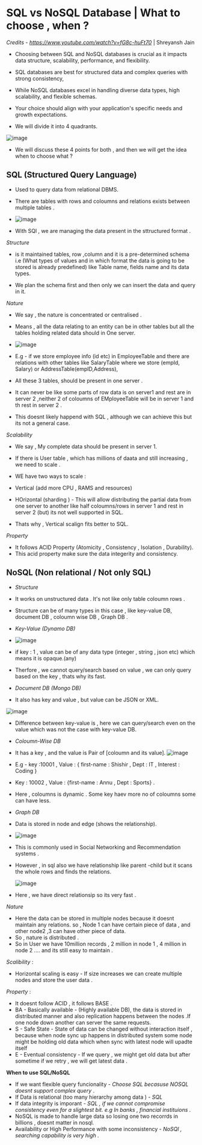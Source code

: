 <h1>SQL vs NoSQL Database |  What to choose , when ? </h1>

*Credits - https://www.youtube.com/watch?v=fG8c-huFt70* | Shreyansh Jain

- Choosing between SQL and NoSQL databases is crucial as it impacts data structure, scalability, performance, and flexibility.
- SQL databases are best for structured data and complex queries with strong consistency,
- While NoSQL databases excel in handling diverse data types, high scalability, and flexible schemas.
- Your choice should align with your application's specific needs and growth expectations.


- We will divide it into 4 quadrants.

![image](https://github.com/user-attachments/assets/c3c5d300-216c-4d13-910a-eb74c10aa25d)

- We will discuss these 4 points for both , and then we will get the idea when to choose what ? 

<h2>SQL (Structured Query Language)</h2>

- Used to query data from relational DBMS.

- There are tables with rows and coloumns and relations exists between multiple tables .

- ![image](https://github.com/user-attachments/assets/778e8670-a0f8-40ed-a98f-e058c111bf08)

- With SQl , we are managing the data present in the sttructured format .

*Structure*
- is it maintained tables, row ,column and it is a pre-determined schema i.e (What types of values and in which format the data is going to be stored is already predefined) like Table name, fields name and its data types.

- We plan the schema first and then only we can insert the data and query in it.

*Nature*
- We say , the nature is concentrated or centralised .
- Means , all the data relating to an entity can be in other tables but all the tables holding related data should in One server.
- ![image](https://github.com/user-attachments/assets/46dab376-867f-4421-b5cf-e38e23e9645a)

- E.g - if we store employee info (id etc) in EmployeeTable and there are relations with other tables like SalaryTable where we store (empId, Salary) or AddressTable(empID,Address),
- All these 3 tables, should be present in one server .

- It can never be like some parts of row data is on server1 and rest are in server 2 ,neither 2 of coloumns of EMployeeTable will be in server 1 and th rest in server 2 .
- This doesnt likely happend with SQL , although we can achieve this but its not a general case. 


*Scalability*

- We say , My complete data should be present in server 1.
- If there is User table , which has millions of daata and still increasing , we need to scale .

- WE have two ways to scale :
- Vertical (add more CPU , RAMS and resources)
- HOrizontal (sharding ) - This will allow distributing the partial data from one server to another like half coloumns/rows in server 1 and rest in server 2 (but) its not well supported in SQL.
- Thats why , Vertical scalign fits better to SQL.

*Property*

- It follows ACID Property (Atomicity , Consistency , Isolation , Durability).
- This acid property make sure the data integerity and consistency.




<h2>NoSQL (Non relational / Not only SQL)</h2>

- *Structure*

- It works on unstructured data . It's not like only table coloumn rows .
- Structure can be of many types in this case , like key-value DB, document DB , coloumn wise DB , Graph DB .

- *Key-Value (Dynamo DB)*

- ![image](https://github.com/user-attachments/assets/83aedd68-3ad5-4a21-879a-5c9d8060886a)

- if key : 1 , value can be of any data type (integer , string , json etc) which means it is opaque.(any)
- Therfore , we cannot query/search based on value , we can only query based on the key , thats why its fast.

- *Document DB (Mongo DB)*

- It also has key and value , but value can be JSON or XML.

![image](https://github.com/user-attachments/assets/d26657c4-cecf-4226-910e-19af37a442b8)

- Difference between key-value is  , here we can query/search even on the value which was not the case with key-value DB.

- *Coloumn-Wise DB*

- It has a key , and the value is Pair of [coloumn and its value].
  ![image](https://github.com/user-attachments/assets/82ef75f0-1723-44d2-a7e0-48435e657d7f)

- E.g - key :10001 , Value : {  first-name : Shishir , Dept : IT , Interest : Coding }

- Key : 10002 , Value : {first-name : Annu , Dept : Sports} .

- Here , coloumns is dynamic . Some key haev more no of coloumns some can have less.

- *Graph DB*

- Data is stored in node and edge (shows the relationship).
- ![image](https://github.com/user-attachments/assets/5d7a0bea-bcba-4ed0-82fe-2a9455d5a702)

- This is commonly used in Social Networking and Recommendation systems .

- However , in sql also we have relationship like parent -child but it scans the whole rows and finds the relations.

  ![image](https://github.com/user-attachments/assets/b0e55267-a55d-45ea-a464-d46d2a318297)

- Here , we have direct relationsip so its very fast  .



 *Nature* 
- Here the data can be stored in multiple nodes because it doesnt maintain any relations. so , Node 1 can have certain piece of data , and other node2 ,3 can have other piece of data.
- So , nature is distributed .
- So in User we have 10million records , 2 million in node 1  , 4 million in node 2 .... and its still easy to maintain .

*Scalibility* :

- Horizontal scaling is easy - If size increases we can create multiple nodes and store the user data .

*Property* :
- It doesnt follow ACID , it follows BASE .
- BA - Basically available - (Highly available DB), the data is stored in distributed manner and also replication happens between the nodes .If one node down another can server the same requests.
- S - Safe State - State of data can be changed without interaction itself , because when node sync up happens in distributed system some node might be holding old data which when sync with latest node will upadte itself
- E - Eventual consistency - If we query , we might get old data but after sometime if we retry , we will get latest data .


**When to use SQL/NoSQL**

- If we want flexible query funcionality - *Choose SQL becasuse NOSQL doesnt support complex query* .
- If Data is relational (too many hierarchy among data ) -  *SQL*
- If data integrity is imporant - *SQL  , if we cannot compromise consistency even for a slightest bit. e.g In banks , financial instituions .*
- NoSQL is made to handle large data so losing one two recorrds in billions , doesnt matter in nosql.
- Availability or High Performance with some inconsistency - *NoSQl , searching capability is very high .*
